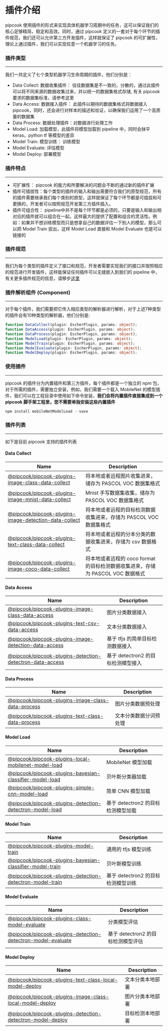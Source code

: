 # 插件介绍

pipcook 使用插件的形式来实现具体机器学习周期中的任务，这可以保证我们的核心足够精简，稳定和高效。同时，通过 pipcook 定义的一套对于每个环节的插件规范，我们还可以允许第三方开发插件，这样就保证了 pipcook 的可扩展性，理论上通过插件，我们可以实现任意一个机器学习的任务。


<a name="f64c5b65"></a>
### 插件类型

---

我们一共定义了七个类型机器学习生命周期的插件，他们分别是：

- Data Collect: 数据收集插件： 往往数据集是不一致的，分散的，通过此插件可以将不同来源的数据收集过来，并以统一的数据集格式存储, 有关 pipcook 要求的数据集标准，请参考这里
- Data Access: 数据接入插件： 此插件以期待的数据集格式将数据接入pipcook，同时，还会进行对样本的描述和验证，以确保我们运用了一个高质量的数据集
- Data Process: 数据处理插件：对数据进行处理工作
- Model Load: 加载模型，此插件将模型加载到 pipeline 中，同时会抹平 keras，python tf 等模型的差异
- Model Train: 模型训练： 训练模型
- Model Evaluate: 评估模型
- Model Deploy: 部署模型

<a name="7642472a"></a>
### 插件特点

---

- 可扩展性： pipcook 的能力和所要解决的问题会不断的通过新的插件扩展
- 插件可插拔性：每个类型的插件的输入和输出需要符合我们的原型规范，所有的插件需要继承我们每个类别的原型，这样就保证了每个环节都是可插拔和可更换的，开发者可以按照规范开发第三方插件插入。
- 插件可组合性： pipeline中并不是每个环节都是必须的，只要是输入和输出相对应的插件就可以组合在一起。这样最大的提供了配置和组合的灵活性。例如：如果并不想训练模型而只是想拿自己的数据评估一下别人的模型，那么可以把 Model Train 拔出，这样 Model Load 直接和 Model Evaluate 也是可以链接的

<a name="ff93a5f0"></a>
### 插件规范

---

我们为每个类型的插件定义了接口和规范，开发者需要实现我们的接口并按照相应的规范进行开发插件，这样能保证任何插件可以无缝嵌入到我们的 pipeline 中，有关更多插件规范的信息，请移步[这里](https://alibaba.github.io/pipcook/doc/%E5%BC%80%E5%8F%91%E8%80%85%E6%89%8B%E5%86%8C-zh)


<a name="08576523"></a>
### 插件解析组件 (Component)

---

对于每个插件，我们需要把它传入相应类型的解析器进行解析，对于上述7种类型的插件会有10种类型的解析器，他们分别是:

```typescript
function DataCollect(plugin: EscherPlugin, params: object);
function DataAccess(plugin: EscherPlugin, params: object);
function DataProcess(plugin: EscherPlugin, params: object);
function ModelLoad(plugin: EscherPlugin, params: object);
function ModelTrain(plugin: EscherPlugin, params: object);
function ModelEvaluate(plugin: EscherPlugin, params: object);
function ModelDeploy(plugin: EscherPlugin, params: object);
```


<a name="7500af07"></a>
### 使用插件

---

pipcook 的插件分为内置插件和第三方插件，每个插件都是一个独立的 npm 包，对于所需的插件，需要独立安装，例如，我们需要一个载入 MobileNet 的模型插件，我们可以在工程目录中使用如下命令安装，**我们会将内置插件直接集成到一个 pipcook 脚手架工程里，您不需要单独安装这些内置插件**

```typescript
npm install mobileNetModelLoad --save
```


<a name="13f272df"></a>
### 插件列表

---

如下是目前 pipcook 支持的插件列表


<a name="a8ab2a0c"></a>
#### Data Collect
| Name | Description |
| --- | --- |
| [@pipcook/pipcook-plugins-image-class-data-collect](https://alibaba.github.io/pipcook/doc/%40pipcook-pipcook-plugins-image-class-data-collect-zh) | 将本地或者远程图片收集进来，储存为 PASCOL VOC 数据集格式 |
| [@pipcook/pipcook-plugins-image-mnist-data-collect](https://alibaba.github.io/pipcook/doc/%40pipcook-pipcook-plugins-image-mnist-data-collect-zh) | Mnist 手写数据集收集，储存为 PASCOL VOC 数据集格式 |
| [@pipcook/pipcook-plugins-image-detection-data-collect](https://alibaba.github.io/pipcook/doc/%40pipcook-pipcook-plugins-image-detection-data-collect-zh) | 将本地或者远程的目标检测数据收集进来，存储为 PASCOL VOC 数据集格式 |
| [@pipcook/pipcook-plugins-text-class-data-collect](https://alibaba.github.io/pipcook/doc/%40pipcook-pipcook-plugins-text-class-data-collect-zh) | 将本地或者远程的分本分类的数据收集进来，存储为 csv 数据格式 |
| [@pipcook/pipcook-plugins-image-coco-data-collect](https://alibaba.github.io/pipcook/doc/%40pipcook-pipcook-plugins-image-coco-data-collect-zh) | 将本地或者远程的 coco format 的目标检测数据收集进来，存储为 PASCOL VOC 数据格式 |



<a name="f8aacfa5"></a>
#### Data Access
| Name | Description |
| --- | --- |
| [@pipcook/pipcook-plugins-image-class-data-access](https://alibaba.github.io/pipcook/doc/%40pipcook-pipcook-plugins-image-class-data-access-zh) | 图片分类数据接入 |
| [@pipcook/pipcook-plugins-text-csv-data-access](https://alibaba.github.io/pipcook/doc/%40pipcook-pipcook-plugins-text-csv-data-access-zh) | 文本分类数据接入 |
| [@pipcook/pipcook-plugins-image-detection-data-access](https://alibaba.github.io/pipcook/doc/%40pipcook-pipcook-plugins-image-detection-data-access-zh) | 基于 tfjs 的简单目标检测数据接入 |
| [@pipcook/pipcook-plugins-detection-detectron-data-access](https://alibaba.github.io/pipcook/doc/%40pipcook-pipcook-plugins-detection-detectron-data-access-zh) | 基于 detectron2 的目标检测模型接入 |
|  |  |



<a name="7475a7cc"></a>
#### Data Process
| Name | Description |
| --- | --- |
| [@pipcook/pipcook-plugins-image-class-data-process](https://alibaba.github.io/pipcook/doc/%40pipcook-pipcook-plugins-image-class-data-process-zh) | 图片分类数据预处理 |
| [@pipcook/pipcook-plugins-text-class-data-process](https://alibaba.github.io/pipcook/doc/%40pipcook-pipcook-plugins-text-class-data-process-zh) | 文本分类数据分词预处理 |



<a name="2aa2d88a"></a>
#### Model Load
| Name | Description |
| --- | --- |
| [@pipcook/pipcook-plugins-local-mobilenet-model-load](https://alibaba.github.io/pipcook/doc/%40pipcook-pipcook-plugins-local-mobilenet-model-load-zh) | MobileNet 模型加载 |
| [@pipcook/pipcook-plugins-bayesian-classifier-model-load](https://alibaba.github.io/pipcook/doc/%40pipcook-pipcook-plugins-bayesian-classifier-model-load-zh) | 贝叶斯分类器加载 |
| [@pipcook/pipcook-plugins-simple-cnn-model-load](https://alibaba.github.io/pipcook/doc/%40pipcook-pipcook-plugins-simple-cnn-model-load-zh) | 简单 CNN 模型加载 |
| [@pipcook/pipcook-plugins-detection-detectron-model-load](https://alibaba.github.io/pipcook/doc/%40pipcook-pipcook-plugins-detection-detectron-model-load-zh) | 基于 detectron2 的目标检测模型加载 |



<a name="a264a20f"></a>
#### Model Train
| Name | Description |
| --- | --- |
| [@pipcook/pipcook-plugins-model-train](https://alibaba.github.io/pipcook/doc/%40pipcook-pipcook-plugins-model-train-zh) | 通用的 tfjs 模型训练 |
| [@pipcook/pipcook-plugins-bayesian-classifier-model-train](https://alibaba.github.io/pipcook/doc/%40pipcook-pipcook-plugins-bayesian-classifier-model-train-zh) | 贝叶斯模型训练 |
| [@pipcook/pipcook-plugins-detection-detectron-model-train](https://alibaba.github.io/pipcook/doc/%40pipcook-pipcook-plugins-detection-detectron-model-train-zh) | 基于 detectron2 的目标检测模型训练 |



<a name="c9320ee5"></a>
#### Model Evaluate
| Name | Description |
| --- | --- |
| [@pipcook/pipcook-plugins-class-model-evaluate](https://alibaba.github.io/pipcook/doc/%40pipcook-pipcook-plugins-class-model-evaluate-zh) | 分类模型评估 |
| [@pipcook/pipcook-plugins-detection-detectron-model-evaluate](https://alibaba.github.io/pipcook/doc/%40pipcook-pipcook-plugins-detection-detectron-model-evaluate-zh) | 基于 detectron2 的目标检测模型评估 |
|  |  |


<a name="OwxaN"></a>
#### Model Deploy

| Name | Description |
| --- | --- |
| [@pipcook/pipcook-plugins-text-class-local-model-deploy](https://alibaba.github.io/pipcook/doc/%40pipcook-pipcook-plugins-text-class-local-model-deploy-zh) | 文本分类本地部署 |
| [@pipcook/pipcook-plugins-image-class-local-model-deploy](https://alibaba.github.io/pipcook/doc/%40pipcook-pipcook-plugins-image-class-local-model-deploy-zh) | 图片分类本地部署 |
| [@pipcook/pipcook-plugins-detection-detectron-model-deploy](https://alibaba.github.io/pipcook/doc/%40pipcook-pipcook-plugins-detection-detectron-model-deploy-zh) | 目标检测本地部署 |


